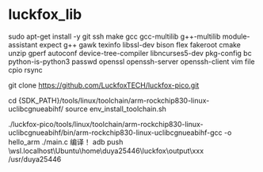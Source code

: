 # luckfox_lib
sudo apt-get install -y git ssh make gcc gcc-multilib g++-multilib module-assistant expect g++ gawk texinfo libssl-dev bison flex fakeroot cmake unzip gperf autoconf device-tree-compiler libncurses5-dev pkg-config bc python-is-python3 passwd openssl openssh-server openssh-client vim file cpio rsync

git clone https://github.com/LuckfoxTECH/luckfox-pico.git

cd {SDK_PATH}/tools/linux/toolchain/arm-rockchip830-linux-uclibcgnueabihf/
source env_install_toolchain.sh

./luckfox-pico/tools/linux/toolchain/arm-rockchip830-linux-uclibcgnueabihf/bin/arm-rockchip830-linux-uclibcgnueabihf-gcc -o hello_arm ./main.c
编译！
adb push \\wsl.localhost\Ubuntu\home\duya25446\luckfox\output\xxx /usr/duya25446
